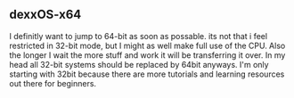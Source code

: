## dexxOS-x64
I definitly want to jump to 64-bit as soon as possable. its not that i feel restricted in 32-bit mode, but I might as well make full use of the CPU. Also the longer I wait the more stuff and work it will be transferring it over.
In my head all 32-bit systems should be replaced by 64bit anyways. I'm only starting with 32bit because there are more tutorials and learning resources out there for beginners.